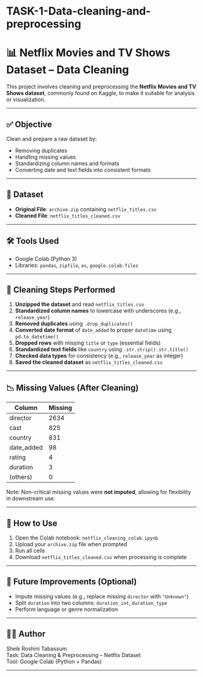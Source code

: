 # TASK-1-Data-cleaning-and-preprocessing
# 📊 Netflix Movies and TV Shows Dataset – Data Cleaning

This project involves cleaning and preprocessing the **Netflix Movies and TV Shows dataset**, commonly found on Kaggle, to make it suitable for analysis or visualization.

---

## ✅ Objective

Clean and prepare a raw dataset by:
- Removing duplicates
- Handling missing values
- Standardizing column names and formats
- Converting date and text fields into consistent formats

---

## 📁 Dataset

- **Original File**: `archive.zip` containing `netflix_titles.csv`
- **Cleaned File**: `netflix_titles_cleaned.csv`

---

## 🛠️ Tools Used

- Google Colab (Python 3)
- Libraries: `pandas`, `zipfile`, `os`, `google.colab.files`

---

## 🔧 Cleaning Steps Performed

1. **Unzipped the dataset** and read `netflix_titles.csv`
2. **Standardized column names** to lowercase with underscores (e.g., `release_year`)
3. **Removed duplicates** using `.drop_duplicates()`
4. **Converted date format** of `date_added` to proper `datetime` using `pd.to_datetime()`
5. **Dropped rows** with missing `title` or `type` (essential fields)
6. **Standardized text fields** like `country` using `.str.strip().str.title()`
7. **Checked data types** for consistency (e.g., `release_year` as integer)
8. **Saved the cleaned dataset** as `netflix_titles_cleaned.csv`

---

## 📉 Missing Values (After Cleaning)

| Column       | Missing |
|--------------|---------|
| director     | 2634    |
| cast         | 825     |
| country      | 831     |
| date_added   | 98      |
| rating       | 4       |
| duration     | 3       |
| (others)     | 0       |

Note: Non-critical missing values were **not imputed**, allowing for flexibility in downstream use.

---

## 🚀 How to Use

1. Open the Colab notebook: `netflix_cleaning_colab.ipynb`
2. Upload your `archive.zip` file when prompted
3. Run all cells
4. Download `netflix_titles_cleaned.csv` when processing is complete

---

## 📌 Future Improvements (Optional)
- Impute missing values (e.g., replace missing `director` with `"Unknown"`)
- Split `duration` into two columns: `duration_int`, `duration_type`
- Perform language or genre normalization

---

## 🧑‍💻 Author

Sheik Roshini Tabassum  
Task: Data Cleaning & Preprocessing – Netflix Dataset  
Tool: Google Colab (Python + Pandas)

---
